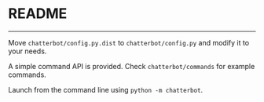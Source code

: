 # README
---
Move `chatterbot/config.py.dist` to `chatterbot/config.py` and modify it to your needs.

A simple command API is provided. Check `chatterbot/commands` for example commands.

Launch from the command line using `python -m chatterbot`.
